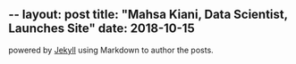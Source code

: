 --
layout: post
title: "Mahsa Kiani, Data Scientist, Launches Site"
date: 2018-10-15
---

powered by [Jekyll](http://jekyllrb.com) using Markdown to author the posts. 
